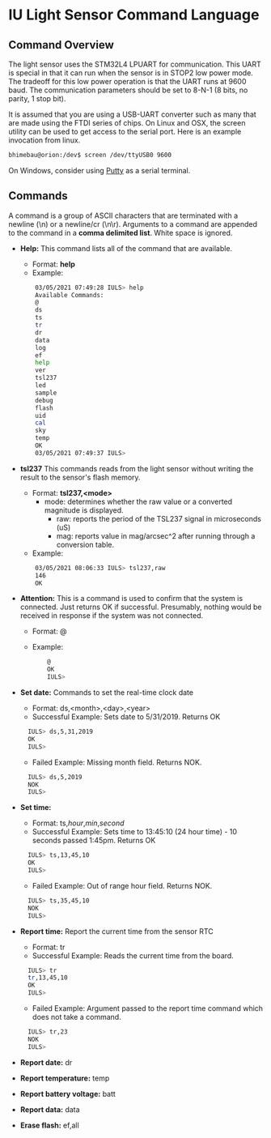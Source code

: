 # IU Light Sensor Command Language

## Command Overview

The light sensor uses the STM32L4 LPUART for communication. This UART
is special in that it can run when the sensor is in STOP2 low power
mode. The tradeoff for this low power operation is that the UART runs
at 9600 baud. The communication parameters should be set to 8-N-1 (8
bits, no parity, 1 stop bit). 


It is assumed that you are using a USB-UART converter such as many
that are made using the FTDI series of chips. On Linux and OSX, the
screen utility can be used to get access to the serial port. Here is
an example invocation from linux.

```bash
bhimebau@orion:/dev$ screen /dev/ttyUSB0 9600
```

On Windows, consider using [Putty](https://www.putty.org/) as a serial terminal. 

## Commands

A command is a group of ASCII characters that are terminated with a
newline (\n) or a newline/cr (\n\r). Arguments to a command are
appended to the command in a **comma delimited list**. White space is
ignored. 

* **Help:** This command lists all of the command that are available. 
  * Format: **help**
  * Example: 
  ``` bash
      03/05/2021 07:49:28 IULS> help
      Available Commands:
      @
      ds
      ts
      tr
      dr
      data
      log
      ef
      help
      ver
      tsl237
      led
      sample
      debug
      flash
      uid
      cal
      sky
      temp
      OK
      03/05/2021 07:49:37 IULS>
  ```

* **tsl237** This commands reads from the light sensor without writing
     the result to the sensor's flash memory.
    * Format: **tsl237,\<mode\>**
      * mode: determines whether the raw value or a converted magnitude is displayed. 
        * raw: reports the period of the TSL237 signal in microseconds (uS)
        * mag: reports value in mag/arcsec^2 after running through a conversion table. 
    * Example: 
        
    ``` bash
        03/05/2021 08:06:33 IULS> tsl237,raw
        146
        OK
    ```

* **Attention:** This is a command is used to confirm that the system
  is connected. Just returns OK if successful. Presumably, nothing
  would be received in response if the system was not connected.
  * Format: @
  * Example: 

    ``` bash
        @
        OK
        IULS>
    ```
  
* **Set date:** Commands to set the real-time clock date
  * Format: ds,\<month\>,\<day\>,\<year\>
  * Successful Example: Sets date to 5/31/2019. Returns OK
  ``` bash
    IULS> ds,5,31,2019
    OK
    IULS>
  ```
  * Failed Example: Missing month field. Returns NOK. 
  ``` bash
    IULS> ds,5,2019
    NOK
    IULS>
  ```
* **Set time:** 
  * Format: ts,*hour*,*min*,*second*
  * Successful Example: Sets time to 13:45:10 (24 hour time) - 10 seconds passed 1:45pm. Returns OK
  ``` bash
    IULS> ts,13,45,10
    OK
    IULS>
  ```
  * Failed Example: Out of range hour field. Returns NOK. 
  ``` bash
    IULS> ts,35,45,10
    NOK
    IULS>
  ```
* **Report time:** Report the current time from the sensor RTC
  * Format: tr 
  * Successful Example: Reads the current time from the board. 
  ``` bash
    IULS> tr
    tr,13,45,10
    OK
    IULS>
  ```
  * Failed Example: Argument passed to the report time command which does not take a command. 
  ``` bash
    IULS> tr,23
    NOK
    IULS>
  ```

* **Report date:** dr
* **Report temperature:** temp
* **Report battery voltage:** batt
* **Report data:** data
* **Erase flash:** ef,all
